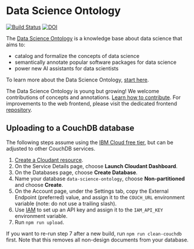# Data Science Ontology

[![Build Status](https://github.com/IBM/datascienceontology/workflows/Build%20and%20validate/badge.svg)](https://github.com/IBM/datascienceontology/actions?query=workflow%3A%22Build+and+validate%22) [![DOI](https://zenodo.org/badge/DOI/10.5281/zenodo.1401676.svg)](https://doi.org/10.5281/zenodo.1401676)

The [Data Science Ontology](https://www.datascienceontology.org/) is a knowledge
base about data science that aims to:

- catalog and formalize the concepts of data science
- semantically annotate popular software packages for data science
- power new AI assistants for data scientists

To learn more about the Data Science Ontology,
[start here](https://www.datascienceontology.org/help).

The Data Science Ontology is young but growing! We welcome contributions of 
concepts and annotations.
[Learn how to contribute](https://www.datascienceontology.org/help/contribute).
For improvements to the web frontend, please visit the dedicated frontend
[repository](https://github.com/IBM/datascienceontology-frontend).

## Uploading to a CouchDB database

The following steps assume using the [IBM Cloud free tier], but can be adjusted
to other CouchDB services.

1. [Create a Cloudant resource](https://cloud.ibm.com/catalog/services/cloudant).
2. On the Service Details page, choose **Launch Cloudant Dashboard**.
3. On the Databases page, choose **Create Database**.
4. Name your database `data-science-ontology`, choose **Non-partitioned** and
   choose **Create**.
5. On the Account page, under the Settings tab, copy the External Endpoint
   (preferred) value, and assign it to the `COUCH_URL` environment variable
   (note: do not use a trailing slash).
6. Use [IAM] to set up an API key and assign it to the `IAM_API_KEY` environment
   variable.
7. Run `npm run upload`.

If you want to re-run step 7 after a new build, run `npm run clean-couchdb`
first. Note that this removes all non-design documents from your database.

[IBM Cloud free tier]: https://www.ibm.com/cloud/free/
[IAM]: https://cloud.ibm.com/iam/overview
